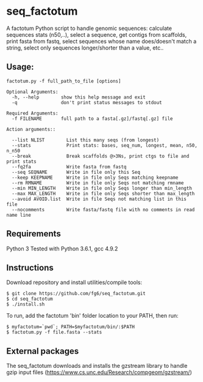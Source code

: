 # seq_factotum
A factotum Python script to handle genomic sequences: calculate sequences stats (n50,..), select a sequence, get contigs from scaffolds, print fasta from fastq, select sequences whose name does/doesn't match a string, select only sequences longer/shorter than a value, etc..

## Usage: 
    factotum.py -f full_path_to_file [options]
  
    Optional Arguments:
      -h, --help        show this help message and exit
      -q                don't print status messages to stdout

    Required Arguments:
      -f FILENAME       full path to a fasta[.gz]/fastq[.gz] file
  
    Action arguments::

      --list NLIST        List this many seqs (from longest)
      --stats             Print stats: bases, seq_num, longest, mean, n50, n_n50
      --break             Break scaffolds @>3Ns, print ctgs to file and print stats
      --fq2fa             Write fasta from fastq
      --seq SEQNAME       Write in file only this Seq
      --keep KEEPNAME     Write in file only Seqs matching keepname
      --rm RMNAME         Write in file only Seqs not matching rmname
      --min MIN_LENGTH    Write in file only Seqs longer than min_length
      --max MAX_LENGTH    Write in file only Seqs shorter than max_length
      --avoid AVOID.list  Write in file Seqs not matching list in this file
      --nocomments        Write fasta/fastq file with no comments in read name line
 
  
## Requirements
Python 3 
Tested with Python 3.6.1, gcc 4.9.2

## Instructions
Download repository and install utilities/compile tools: 

	$ git clone https://github.com/fg6/seq_factotum.git
	$ cd seq_factotum
	$ ./install.sh
	
To run, add the factotum 'bin' folder location to your PATH, then run:

	$ myfactotum=`pwd`; PATH=$myfactotum/bin/:$PATH   
	$ factotum.py -f file.fasta --stats

	
## External packages
The seq_factotum downloads and installs the gzstream library to handle gzip input files (https://www.cs.unc.edu/Research/compgeom/gzstream/)
